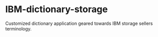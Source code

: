 # IBM-dictionary-storage
Customized dictionary application geared towards IBM storage sellers terminology.
